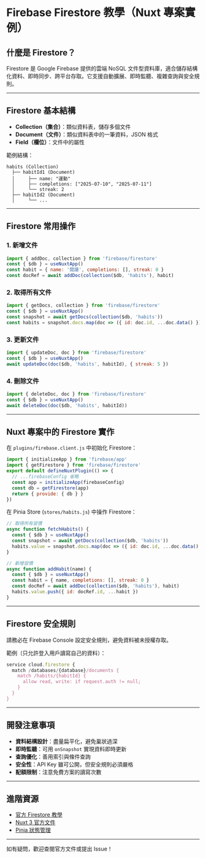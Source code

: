 # Firebase Firestore 教學（Nuxt 專案實例）

## 什麼是 Firestore？

Firestore 是 Google Firebase 提供的雲端 NoSQL 文件型資料庫，適合儲存結構化資料、即時同步、跨平台存取。它支援自動擴展、即時監聽、複雜查詢與安全規則。

---

## Firestore 基本結構

- **Collection（集合）**：類似資料表，儲存多個文件
- **Document（文件）**：類似資料表中的一筆資料，JSON 格式
- **Field（欄位）**：文件中的屬性

範例結構：
```
habits (Collection)
  ├── habitId1 (Document)
  │     ├── name: "運動"
  │     ├── completions: ["2025-07-10", "2025-07-11"]
  │     └── streak: 2
  ├── habitId2 (Document)
  │     └── ...
```

---

## Firestore 常用操作

### 1. 新增文件
```js
import { addDoc, collection } from 'firebase/firestore'
const { $db } = useNuxtApp()
const habit = { name: '閱讀', completions: [], streak: 0 }
const docRef = await addDoc(collection($db, 'habits'), habit)
```

### 2. 取得所有文件
```js
import { getDocs, collection } from 'firebase/firestore'
const { $db } = useNuxtApp()
const snapshot = await getDocs(collection($db, 'habits'))
const habits = snapshot.docs.map(doc => ({ id: doc.id, ...doc.data() }))
```

### 3. 更新文件
```js
import { updateDoc, doc } from 'firebase/firestore'
const { $db } = useNuxtApp()
await updateDoc(doc($db, 'habits', habitId), { streak: 5 })
```

### 4. 刪除文件
```js
import { deleteDoc, doc } from 'firebase/firestore'
const { $db } = useNuxtApp()
await deleteDoc(doc($db, 'habits', habitId))
```

---

## Nuxt 專案中的 Firestore 實作

在 `plugins/firebase.client.js` 中初始化 Firestore：
```js
import { initializeApp } from 'firebase/app'
import { getFirestore } from 'firebase/firestore'
export default defineNuxtPlugin(() => {
  // ...firebaseConfig 省略
  const app = initializeApp(firebaseConfig)
  const db = getFirestore(app)
  return { provide: { db } }
})
```

在 Pinia Store (`stores/habits.js`) 中操作 Firestore：
```js
// 取得所有習慣
async function fetchHabits() {
  const { $db } = useNuxtApp()
  const snapshot = await getDocs(collection($db, 'habits'))
  habits.value = snapshot.docs.map(doc => ({ id: doc.id, ...doc.data() }))
}

// 新增習慣
async function addHabit(name) {
  const { $db } = useNuxtApp()
  const habit = { name, completions: [], streak: 0 }
  const docRef = await addDoc(collection($db, 'habits'), habit)
  habits.value.push({ id: docRef.id, ...habit })
}
```

---

## Firestore 安全規則

請務必在 Firebase Console 設定安全規則，避免資料被未授權存取。

範例（只允許登入用戶讀寫自己的資料）：
```js
service cloud.firestore {
  match /databases/{database}/documents {
    match /habits/{habitId} {
      allow read, write: if request.auth != null;
    }
  }
}
```

---

## 開發注意事項

- **資料結構設計**：盡量扁平化，避免巢狀過深
- **即時監聽**：可用 `onSnapshot` 實現資料即時更新
- **查詢優化**：善用索引與條件查詢
- **安全性**：API Key 雖可公開，但安全規則必須嚴格
- **配額限制**：注意免費方案的讀寫次數

---

## 進階資源
- [官方 Firestore 教學](https://firebase.google.com/docs/firestore)
- [Nuxt 3 官方文件](https://nuxt.com/docs)
- [Pinia 狀態管理](https://pinia.vuejs.org/)

---

如有疑問，歡迎查閱官方文件或提出 Issue！
